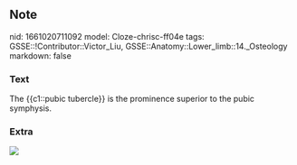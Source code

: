 ## Note
nid: 1661020711092
model: Cloze-chrisc-ff04e
tags: GSSE::!Contributor::Victor_Liu, GSSE::Anatomy::Lower_limb::14._Osteology
markdown: false

### Text
The {{c1::pubic tubercle}} is the prominence superior to the pubic symphysis.

### Extra
<img src="paste-3d5c7db407067451361ee17fea3a67ae5672ae24.jpg">
